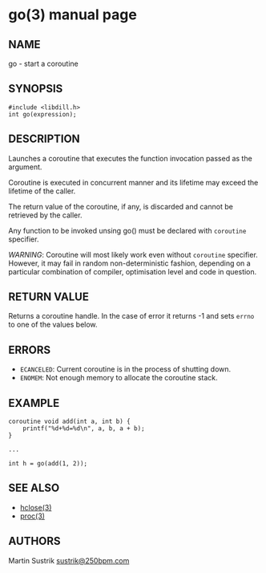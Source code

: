 # go(3) manual page

## NAME

go - start a coroutine

## SYNOPSIS

```
#include <libdill.h>
int go(expression);
```

## DESCRIPTION

Launches a coroutine that executes the function invocation passed as the argument.

Coroutine is executed in concurrent manner and its lifetime may exceed the lifetime of the caller.

The return value of the coroutine, if any, is discarded and cannot be retrieved by the caller.

Any function to be invoked unsing go() must be declared with `coroutine` specifier.

*WARNING*: Coroutine will most likely work even without `coroutine` specifier. However, it may fail in random non-deterministic fashion, depending on a particular combination of compiler, optimisation level and code in question.

## RETURN VALUE

Returns a coroutine handle. In the case of error it returns -1 and sets `errno` to one of the values below.

## ERRORS

* `ECANCELED`: Current coroutine is in the process of shutting down.
* `ENOMEM`: Not enough memory to allocate the coroutine stack.

## EXAMPLE

```
coroutine void add(int a, int b) {
    printf("%d+%d=%d\n", a, b, a + b);
}

...

int h = go(add(1, 2));
```

## SEE ALSO

* [hclose(3)](hclose.html)
* [proc(3)](proc.html)

## AUTHORS

Martin Sustrik <sustrik@250bpm.com>

